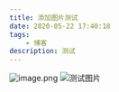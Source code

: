 ```yaml
---
title: 添加图片测试
date: 2020-05-22 17:40:18
tags:
    - 博客
description: 测试
---
```


![image.png](https://i.loli.net/2020/05/22/enucTUptAj8RfGr.png)
![测试图片](测试图片.jpg)